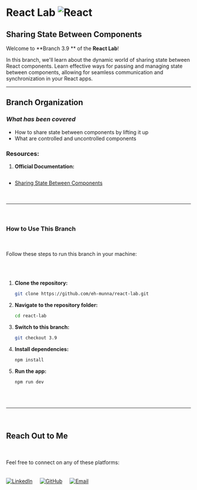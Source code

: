 # **React Lab** ![React](https://img.shields.io/badge/React-%2320232a?style=flat&logo=react&logoColor=%2361DAFB)

## **Sharing State Between Components**

Welcome to **Branch 3.9 ** of the **React Lab**!

In this branch, we'll learn about the dynamic world of sharing state between React components. Learn effective ways for passing and managing state between components, allowing for seamless communication and synchronization in your React apps.

---

## **Branch Organization**

### **_What has been covered_**

- How to share state between components by lifting it up
- What are controlled and uncontrolled components

### **Resources:**

1. **Official Documentation:**

  <div style="display: flex; flex-direction: column; gap: 20px;">

- <a href='https://react.dev/learn/sharing-state-between-components'>Sharing State Between Components</a>

---

### **How to Use This Branch**

Follow these steps to run this branch in your machine:

1. **Clone the repository:**

   ```bash
   git clone https://github.com/eh-munna/react-lab.git
   ```

2. **Navigate to the repository folder:**

   ```bash
   cd react-lab
   ```

3. **Switch to this branch:**

   ```bash
   git checkout 3.9
   ```

4. **Install dependencies:**

   ```bash
   npm install
   ```

5. **Run the app:**

   ```bash
   npm run dev
   ```

---

## **Reach Out to Me**

Feel free to connect on any of these platforms:

<div style="display: flex; gap: 20px;">
   <a href="https://www.linkedin.com/in/eh-munna/">
      <img src="https://img.shields.io/badge/LinkedIn-%230A66C2?style=flat&logo=linkedin&logoColor=white" alt="LinkedIn">
   </a>
   <a href="https://github.com/eh-munna">
      <img src="https://img.shields.io/badge/GitHub-%23121011?style=flat&logo=github&logoColor=white" alt="GitHub">
   </a>
   <a href="mailto:emran.h.munna@gmail.com">
      <img src="https://img.shields.io/badge/emran.h.munna@gmail.com-%23D14836?style=flat&logo=gmail&logoColor=white" alt="Email">
   </a>
</div>

